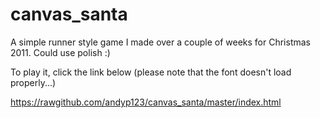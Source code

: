 canvas_santa
============

A simple runner style game I made over a couple of weeks for Christmas 2011. Could use polish :)

To play it, click the link below (please note that the font doesn't load properly...)

https://rawgithub.com/andyp123/canvas_santa/master/index.html

